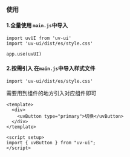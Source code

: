 ### 使用

#### 1.全量使用 `main.js`中导入

```
import uvUI from 'uv-ui'
import 'uv-ui/dist/es/style.css'

app.use(uvUI)
```

#### 2.按需引入 在`main.js`中导入样式文件

```
import 'uv-ui/dist/es/style.css'
```

需要用到组件的地方引入对应组件即可

```vue
<template>
  <div>
    <uvButton type="primary">切换</uvButton>
  </div>
</template>

<script setup>
import { uvButton } from "uv-ui";
</script>
```
